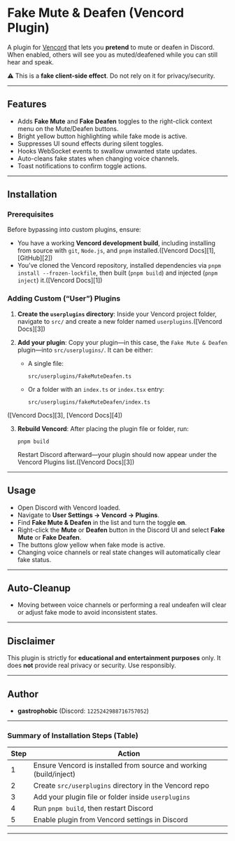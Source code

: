 
# Fake Mute & Deafen (Vencord Plugin)

A plugin for [Vencord](https://github.com/Vencord/Vencord) that lets you **pretend** to mute or deafen in Discord.
When enabled, others will see you as muted/deafened while you can still hear and speak.

⚠️ This is a **fake client-side effect**. Do not rely on it for privacy/security.

---

## Features

* Adds **Fake Mute** and **Fake Deafen** toggles to the right-click context menu on the Mute/Deafen buttons.
* Bright yellow button highlighting while fake mode is active.
* Suppresses UI sound effects during silent toggles.
* Hooks WebSocket events to swallow unwanted state updates.
* Auto-cleans fake states when changing voice channels.
* Toast notifications to confirm toggle actions.

---

## Installation

### Prerequisites

Before bypassing into custom plugins, ensure:

* You have a working **Vencord development build**, including installing from source with `git`, `Node.js`, and `pnpm` installed.([Vencord Docs][1], [GitHub][2])
* You’ve cloned the Vencord repository, installed dependencies via `pnpm install --frozen-lockfile`, then built (`pnpm build`) and injected (`pnpm inject`) it.([Vencord Docs][1])

### Adding Custom (“User”) Plugins

1. **Create the `userplugins` directory**:
   Inside your Vencord project folder, navigate to `src/` and create a new folder named `userplugins`.([Vencord Docs][3])

2. **Add your plugin**:
   Copy your plugin—in this case, the `Fake Mute & Deafen` plugin—into `src/userplugins/`. It can be either:

   * A single file:

     ```
     src/userplugins/FakeMuteDeafen.ts
     ```
   * Or a folder with an `index.ts` or `index.tsx` entry:

     ```
     src/userplugins/fakeMuteDeafen/index.ts
     ```

([Vencord Docs][3], [Vencord Docs][4])

3. **Rebuild Vencord**:
   After placing the plugin file or folder, run:

   ```
   pnpm build
   ```

   Restart Discord afterward—your plugin should now appear under the Vencord Plugins list.([Vencord Docs][3])

---

## Usage

* Open Discord with Vencord loaded.
* Navigate to **User Settings → Vencord → Plugins**.
* Find **Fake Mute & Deafen** in the list and turn the toggle **on**.
* Right-click the **Mute** or **Deafen** button in the Discord UI and select **Fake Mute** or **Fake Deafen**.
* The buttons glow yellow when fake mode is active.
* Changing voice channels or real state changes will automatically clear fake status.

---

## Auto-Cleanup

* Moving between voice channels or performing a real undeafen will clear or adjust fake mode to avoid inconsistent states.

---

## Disclaimer

This plugin is strictly for **educational and entertainment purposes** only.
It does **not** provide real privacy or security. Use responsibly.

---

## Author

* **gastrophobic** (Discord: `1225242988716757052`)

---

### Summary of Installation Steps (Table)

| Step | Action                                                             |
| ---- | ------------------------------------------------------------------ |
| 1    | Ensure Vencord is installed from source and working (build/inject) |
| 2    | Create `src/userplugins` directory in the Vencord repo             |
| 3    | Add your plugin file or folder inside `userplugins`                |
| 4    | Run `pnpm build`, then restart Discord                             |
| 5    | Enable plugin from Vencord settings in Discord                     |

---
